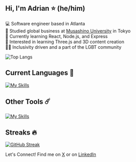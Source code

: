 ## Hi, I'm Adrian ⭐ (he/him)

💻 Software engineer based in Atlanta</br>
💼 Studied global business at [Musashino University](https://www.musashino-u.ac.jp/academics/faculty/global_studies/global_business/) in Tokyo</br>
🌱 Currently learning React, Node.js, and Express</br>
💭 Interested in learning Three.js and 3D content creation</br>
🏳️‍🌈 Inclusivity driven and a part of the LGBT community

![Top Langs](https://github-readme-stats.vercel.app/api/top-langs/?username=AdrianMaresDev&layout=compact&theme=tokyonight)

## Current Languages 🚀

[![My Skills](https://skillicons.dev/icons?i=js,html,css)](https://skillicons.dev)

## Other Tools ☄️

[![My Skills](https://skillicons.dev/icons?i=git,github,vscode,tailwind,nodejs,react,express,netlify,windows,mongodb,postman)](https://skillicons.dev)

## Streaks 🔥

[![GitHub Streak](https://streak-stats.demolab.com?user=AdrianMaresDev&theme=tokyonight)](https://git.io/streak-stats)

Let's Connect! Find me on [X](https://x.com/MaresDev) or on [LinkedIn](https://www.linkedin.com/in/adrianmaresca/)
